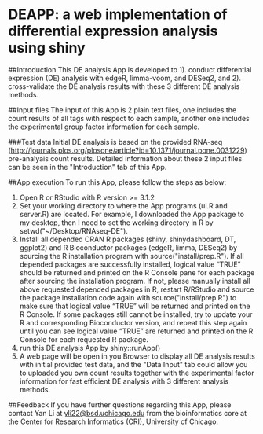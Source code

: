 # DEAPP: a web implementation of differential expression analysis using shiny

##Introduction
This DE analysis App is developed to 1). conduct differential expression (DE) analysis with edgeR, limma-voom, and DESeq2, and 2). cross-validate the DE analysis results with these 3 different DE analysis methods.

##Input files
The input of this App is 2 plain text files, one includes the count results of all tags with respect to each sample, another one includes the experimental group factor information for each sample. 

###Test data
Initial DE analysis is based on the provided RNA-seq (http://journals.plos.org/plosone/article?id=10.1371/journal.pone.0031229) pre-analyais count results. Detailed information about these 2 input files can be seen in the "Introduction" tab of this App.

##App execution
To run this App, please follow the steps as below:

1. Open R or RStudio with R version >= 3.1.2
2. Set your working directory to where the App programs (ui.R and server.R) are located. 
   For example, I downloaded the App package to my desktop, then I need to set the working directory in R by setwd("~/Desktop/RNAseq-DE").
3. Install all depended CRAN R packages (shiny, shinydashboard, DT, ggplot2) and R Bioconductor packages (edgeR, limma, DESeq2) by sourcing the R installation program with source("install/prep.R").
If all depended packages are successfully installed, logical value “TRUE” should be returned and printed on the R Console pane for each package after sourcing the installation program. 
   If not, please manually install all above requested depended packages in R, restart R/RStudio and source the package installation code again with source("install/prep.R") to make sure that logical value “TRUE” will be returned and printed on the R Console. If some packages still cannot be installed, try to update your R and corresponding Bioconductor version, and repeat this step again until you can see logical value “TRUE” are returned and printed on the R Console for each requested R package.
4. run this DE analysis App by shiny::runApp()
5. A web page will be open in you Browser to display all DE analysis results with initial provided test data, and the "Data Input" tab could allow you to uploaded you own count results together with the experimental factor information for fast efficient DE analysis with 3 different analysis methods.

##Feedback
If you have further questions regarding this App, please contact Yan Li at yli22@bsd.uchicago.edu from the bioinformatics core at the Center for Research Informatics (CRI), University of Chicago.
